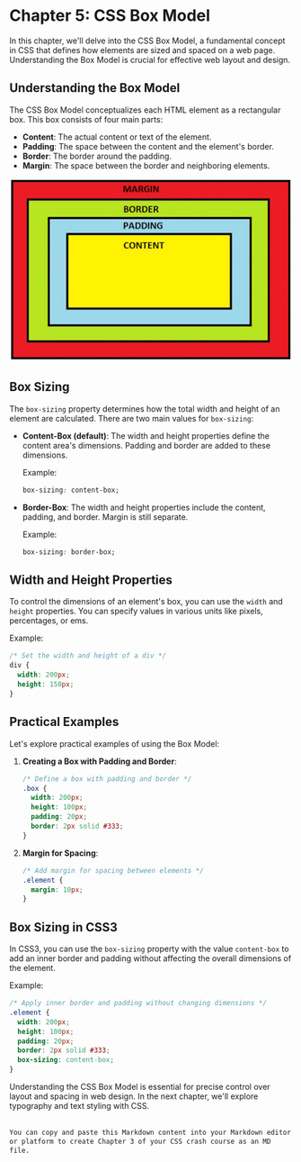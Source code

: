 
# Chapter 5: CSS Box Model

In this chapter, we'll delve into the CSS Box Model, a fundamental concept in CSS that defines how elements are sized and spaced on a web page. Understanding the Box Model is crucial for effective web layout and design.

## Understanding the Box Model

The CSS Box Model conceptualizes each HTML element as a rectangular box. This box consists of four main parts:

- **Content**: The actual content or text of the element.
- **Padding**: The space between the content and the element's border.
- **Border**: The border around the padding.
- **Margin**: The space between the border and neighboring elements.

![CSS Box Model](/Chapters/box-mad.jpeg)

## Box Sizing

The `box-sizing` property determines how the total width and height of an element are calculated. There are two main values for `box-sizing`:

- **Content-Box (default)**: The width and height properties define the content area's dimensions. Padding and border are added to these dimensions.

  Example:
  ```css
  box-sizing: content-box;
  ```

- **Border-Box**: The width and height properties include the content, padding, and border. Margin is still separate.

  Example:
  ```css
  box-sizing: border-box;
  ```

## Width and Height Properties

To control the dimensions of an element's box, you can use the `width` and `height` properties. You can specify values in various units like pixels, percentages, or ems.

Example:
```css
/* Set the width and height of a div */
div {
  width: 200px;
  height: 150px;
}
```

## Practical Examples

Let's explore practical examples of using the Box Model:

1. **Creating a Box with Padding and Border**:

   ```css
   /* Define a box with padding and border */
   .box {
     width: 200px;
     height: 100px;
     padding: 20px;
     border: 2px solid #333;
   }
   ```

2. **Margin for Spacing**:

   ```css
   /* Add margin for spacing between elements */
   .element {
     margin: 10px;
   }
   ```

## Box Sizing in CSS3

In CSS3, you can use the `box-sizing` property with the value `content-box` to add an inner border and padding without affecting the overall dimensions of the element.

Example:
```css
/* Apply inner border and padding without changing dimensions */
.element {
  width: 200px;
  height: 100px;
  padding: 20px;
  border: 2px solid #333;
  box-sizing: content-box;
}
```

Understanding the CSS Box Model is essential for precise control over layout and spacing in web design. In the next chapter, we'll explore typography and text styling with CSS.
```

You can copy and paste this Markdown content into your Markdown editor or platform to create Chapter 3 of your CSS crash course as an MD file.